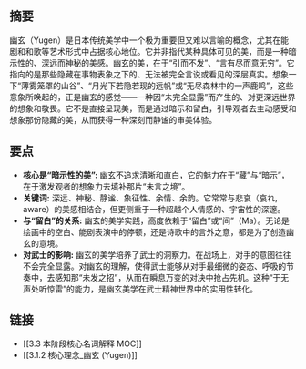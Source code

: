 ## 摘要
幽玄（Yugen）是日本传统美学中一个极为重要但又难以言喻的概念，尤其在能剧和和歌等艺术形式中占据核心地位。它并非指代某种具体可见的美，而是一种暗示性的、深远而神秘的美感。幽玄的美，在于“引而不发”、“言有尽而意无穷”。它指向的是那些隐藏在事物表象之下的、无法被完全言说或看见的深层真实。想象一下“薄雾笼罩的山谷”、“月光下若隐若现的远帆”或“无尽森林中的一声鹿鸣”，这些意象所唤起的，正是幽玄的感觉——一种因“未完全显露”而产生的、对更深远世界的想象和敬畏。它不是直接呈现美，而是通过暗示和留白，引导观者去主动感受和想象那份隐藏的美，从而获得一种深刻而静谧的审美体验。

## 要点
- **核心是“暗示性的美”:** 幽玄不追求清晰和直白，它的魅力在于“藏”与“暗示”，在于激发观者的想象力去填补那片“未言之境”。
- **关键词:** 深远、神秘、静谧、象征性、余情、余韵。它常常与悲哀（哀れ, aware）的美感相结合，但更侧重于一种超越个人情感的、宇宙性的深邃。
- **与“留白”的关系:** 幽玄的美学实践，高度依赖于“留白”或“间”（Ma）。无论是绘画中的空白、能剧表演中的停顿，还是诗歌中的言外之意，都是为了创造幽玄的意境。
- **对武士的影响:** 幽玄的美学培养了武士的洞察力。在战场上，对手的意图往往不会完全显露。对幽玄的理解，使得武士能够从对手最细微的姿态、呼吸的节奏中，去感知那“未发之招”，从而在瞬息万变的对决中抢占先机。这种“于无声处听惊雷”的能力，是幽玄美学在武士精神世界中的实用性转化。

## 链接
- [[3.3 本阶段核心名词解释 MOC]]
- [[3.1.2 核心理念_幽玄 (Yugen)]]
